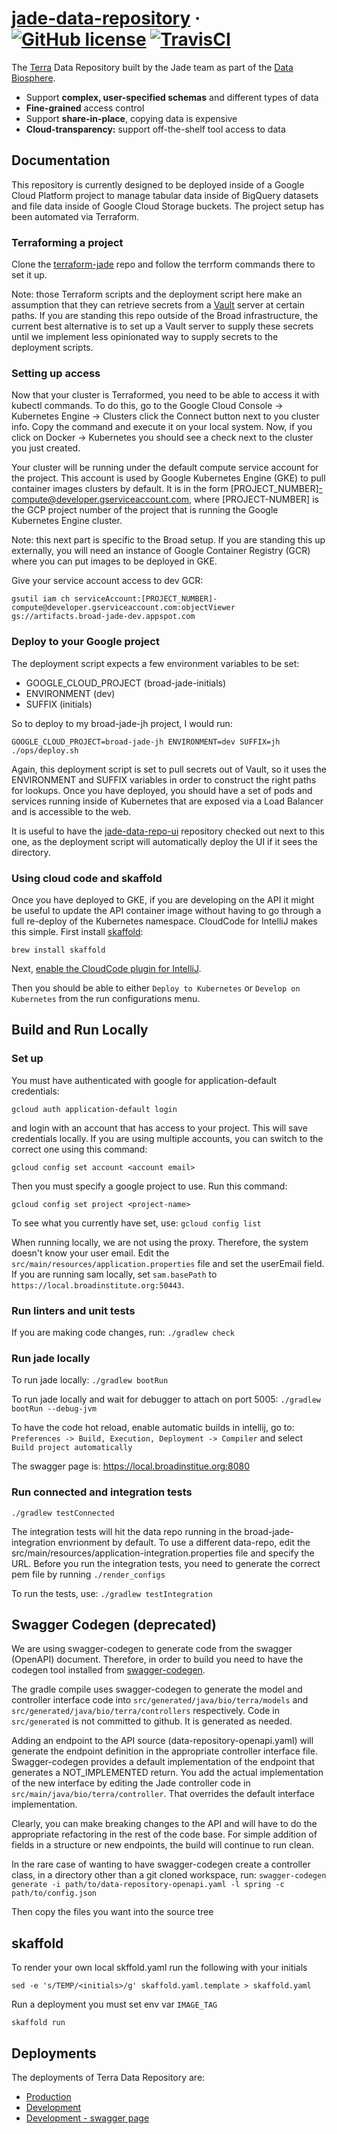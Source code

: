 # [jade-data-repository](https://jade-terra.datarepo-prod.broadinstitute.org/) &middot; [![GitHub license](https://img.shields.io/github/license/DataBiosphere/jade-data-repo)](https://github.com/DataBiosphere/jade-data-repo/blob/develop/LICENSE.md) [![TravisCI](https://travis-ci.org/DataBiosphere/jade-data-repo.svg?branch=develop)](https://travis-ci.org/DataBiosphere/jade-data-repo)

The [Terra](https://terra.bio/) Data Repository built by the Jade team as part of the
[Data Biosphere](https://medium.com/@benedictpaten/a-data-biosphere-for-biomedical-research-d212bbfae95d).

* Support **complex, user-specified schemas** and different types of data
* **Fine-grained** access control
* Support **share-in-place**, copying data is expensive
* **Cloud-transparency:** support off-the-shelf tool access to data

## Documentation

This repository is currently designed to be deployed inside of a Google Cloud Platform project to manage tabular data
inside of BigQuery datasets and file data inside of Google Cloud Storage buckets. The project setup has been automated
via Terraform.

### Terraforming a project

Clone the [terraform-jade](https://github.com/broadinstitute/terraform-jade) repo and follow the terrform commands there
to set it up.

Note: those Terraform scripts and the deployment script here make an assumption that they can retrieve
secrets from a [Vault](https://www.vaultproject.io/) server at certain paths. If you are standing this repo outside
of the Broad infrastructure, the current best alternative is to set up a Vault server to supply these secrets until
we implement less opinionated way to supply secrets to the deployment scripts.

### Setting up access

Now that your cluster is Terraformed, you need to be able to access it with kubectl commands. To do this, go to the
Google Cloud Console -> Kubernetes Engine -> Clusters click the Connect button next to you cluster info. Copy the
command and execute it on your local system. Now, if you click on Docker -> Kubernetes you should see a check next to
the cluster you just created.

Your cluster will be running under the default compute service account for the project. This account is used by Google
Kubernetes Engine (GKE) to pull container images clusters by default. It is in the form
[PROJECT_NUMBER]-compute@developer.gserviceaccount.com, where [PROJECT-NUMBER] is the GCP project number of the project
that is running the Google Kubernetes Engine cluster.

Note: this next part is specific to the Broad setup. If you are standing this up externally, you will need an instance
of Google Container Registry (GCR) where you can put images to be deployed in GKE.

Give your service account access to dev GCR:

    gsutil iam ch serviceAccount:[PROJECT_NUMBER]-compute@developer.gserviceaccount.com:objectViewer gs://artifacts.broad-jade-dev.appspot.com

### Deploy to your Google project

The deployment script expects a few environment variables to be set:
- GOOGLE_CLOUD_PROJECT (broad-jade-initials)
- ENVIRONMENT (dev)
- SUFFIX (initials)

So to deploy to my broad-jade-jh project, I would run:

    GOOGLE_CLOUD_PROJECT=broad-jade-jh ENVIRONMENT=dev SUFFIX=jh ./ops/deploy.sh

Again, this deployment script is set to pull secrets out of Vault, so it uses the ENVIRONMENT and SUFFIX variables in
order to construct the right paths for lookups. Once you have deployed, you should have a set of pods and services
running inside of Kubernetes that are exposed via a Load Balancer and is accessible to the web.

It is useful to have the [jade-data-repo-ui](https://github.com/DataBiosphere/jade-data-repo-ui) repository checked out
next to this one, as the deployment script will automatically deploy the UI if it sees the directory.

### Using cloud code and skaffold

Once you have deployed to GKE, if you are developing on the API it might be useful to update the API container image
without having to go through a full re-deploy of the Kubernetes namespace. CloudCode for IntelliJ makes this simple.
First install [skaffold](https://github.com/GoogleContainerTools/skaffold):

    brew install skaffold

Next, [enable the CloudCode plugin for IntelliJ](https://cloud.google.com/code/docs/intellij/quickstart-IDEA).

Then you should be able to either `Deploy to Kubernetes` or `Develop on Kubernetes` from the run configurations menu.

## Build and Run Locally

### Set up
You must have authenticated with google for application-default credentials:

    gcloud auth application-default login

and login with an account that has access to your project. This will save credentials locally. If you are using
multiple accounts, you can switch to the correct one using this command:

    gcloud config set account <account email>

Then you must specify a google project to use. Run this command:

    gcloud config set project <project-name>

To see what you currently have set, use: `gcloud config list`

When running locally, we are not using the proxy. Therefore, the system doesn't know your user email. Edit the
`src/main/resources/application.properties` file and set the userEmail field. If you are running sam locally, set
`sam.basePath` to `https://local.broadinstitute.org:50443`.

### Run linters and unit tests

If you are making code changes, run:
`./gradlew check`

### Run jade locally

To run jade locally:
`./gradlew bootRun`

To run jade locally and wait for debugger to attach on port 5005:
`./gradlew bootRun --debug-jvm`

To have the code hot reload, enable automatic builds in intellij, go to:
`Preferences -> Build, Execution, Deployment -> Compiler`
and select `Build project automatically`

The swagger page is:
https://local.broadinstitue.org:8080

### Run connected and integration tests
`./gradlew testConnected`

The integration tests will hit the data repo running in the  broad-jade-integration envrionment by default. To use a
different data-repo, edit the src/main/resources/application-integration.properties file and specify the URL. Before
you run the integration tests, you need to generate the correct pem file by running `./render_configs`

To run the tests, use: `./gradlew testIntegration`

## Swagger Codegen (deprecated)

We are using swagger-codegen to generate code from the swagger (OpenAPI) document. Therefore, in order to build
you need to have the codegen tool installed from [swagger-codegen](https://swagger.io/docs/open-source-tools/swagger-codegen/).

The gradle compile uses swagger-codegen to generate the model and controller interface code into
`src/generated/java/bio/terra/models` and `src/generated/java/bio/terra/controllers` respectively. Code in `src/generated` is not committed to github. It is generated as needed.

Adding an endpoint to the API source (data-repository-openapi.yaml) will generate the endpoint definition in the
appropriate controller interface file. Swagger-codegen provides a default implementation of the endpoint that generates
a NOT_IMPLEMENTED return. You add the actual implementation of the new interface by editing the Jade controller code
in `src/main/java/bio/terra/controller`. That overrides the default interface implementation.

Clearly, you can make breaking changes to the API and will have to do the appropriate refactoring in the rest of
the code base. For simple addition of fields in a structure or new endpoints, the build will continue to run clean.

In the rare case of wanting to have swagger-codegen create a controller class,
in a directory other than a git cloned workspace, run:
`swagger-codegen generate -i path/to/data-repository-openapi.yaml -l spring -c path/to/config.json`

Then copy the files you want into the source tree

## skaffold
To render your own local skffold.yaml run the following with your initials
```
sed -e 's/TEMP/<initials>/g' skaffold.yaml.template > skaffold.yaml
```
Run a deployment you must set env var `IMAGE_TAG`
```
skaffold run
```

## Deployments
The deployments of Terra Data Repository are:
- [Production](https://jade-terra.datarepo-prod.broadinstitute.org/)
- [Development](https://jade.datarepo-dev.broadinstitute.org/)
- [Development - swagger page](https://jade.datarepo-dev.broadinstitute.org/swagger-ui.html)
